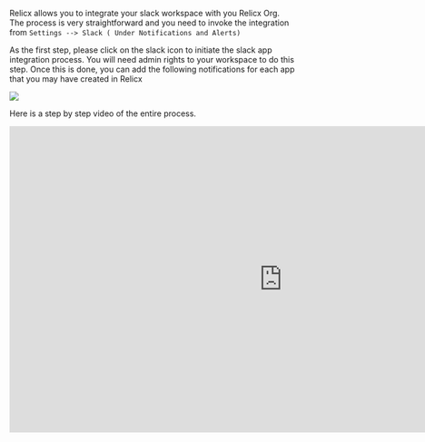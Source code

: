 Relicx allows you to integrate your slack workspace with you Relicx Org. The process is very straightforward and you need to invoke the integration from `Settings --> Slack ( Under Notifications and Alerts)`

As the first step, please click on the slack icon to initiate the slack app integration process. You will need admin rights to your workspace to do this step. Once this is done, you can add the following notifications for each app that you may have created in Relicx&#x20;

![](https://archbee-image-uploads.s3.amazonaws.com/TK24Pi0IzdXKBLm-pUBmm/s0d2qgMkJTevtSZP0SlA0_slackintegration.png)

Here is a step by step video of the entire process.&#x20;

<iframe src="https://www.loom.com/embed/af5e52950c6748789c7e4798f341998b" width="960" height="540" frameborder="0" allowfullscreen></iframe>
